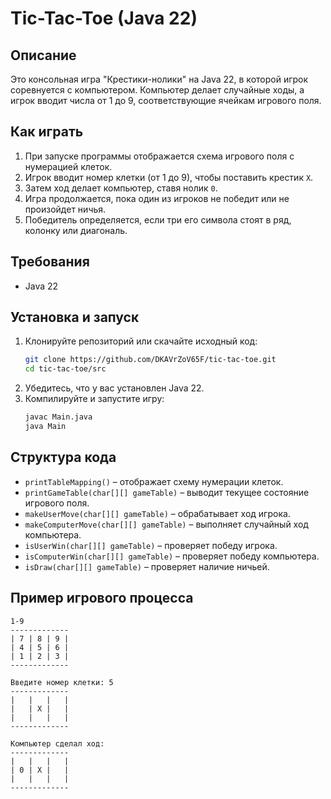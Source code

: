 # Tic-Tac-Toe (Java 22)

## Описание
Это консольная игра "Крестики-нолики" на Java 22, в которой игрок соревнуется с компьютером.
Компьютер делает случайные ходы, а игрок вводит числа от 1 до 9, соответствующие ячейкам игрового поля.

## Как играть
1. При запуске программы отображается схема игрового поля с нумерацией клеток.
2. Игрок вводит номер клетки (от 1 до 9), чтобы поставить крестик `X`.
3. Затем ход делает компьютер, ставя нолик `0`.
4. Игра продолжается, пока один из игроков не победит или не произойдет ничья.
5. Победитель определяется, если три его символа стоят в ряд, колонку или диагональ.

## Требования
- Java 22

## Установка и запуск
1. Клонируйте репозиторий или скачайте исходный код:
   ```sh
   git clone https://github.com/DKAVrZoV65F/tic-tac-toe.git
   cd tic-tac-toe/src
   ```
2. Убедитесь, что у вас установлен Java 22.
3. Компилируйте и запустите игру:
   ```sh
   javac Main.java
   java Main
   ```
   
## Структура кода
- `printTableMapping()` – отображает схему нумерации клеток.
- `printGameTable(char[][] gameTable)` – выводит текущее состояние игрового поля.
- `makeUserMove(char[][] gameTable)` – обрабатывает ход игрока.
- `makeComputerMove(char[][] gameTable)` – выполняет случайный ход компьютера.
- `isUserWin(char[][] gameTable)` – проверяет победу игрока.
- `isComputerWin(char[][] gameTable)` – проверяет победу компьютера.
- `isDraw(char[][] gameTable)` – проверяет наличие ничьей.

## Пример игрового процесса
```
1-9
-------------
| 7 | 8 | 9 |
| 4 | 5 | 6 |
| 1 | 2 | 3 |
-------------

Введите номер клетки: 5
-------------
|   |   |   |
|   | X |   |
|   |   |   |
-------------

Компьютер сделал ход:
-------------
|   |   |   |
| 0 | X |   |
|   |   |   |
-------------
```